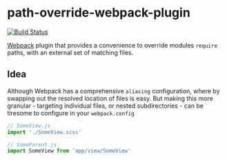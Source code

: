 # path-override-webpack-plugin

[![Build Status](https://travis-ci.org/jamiehill/path-override-webpack-plugin.svg?branch=master)](https://travis-ci.org/jamiehill/path-override-webpack-plugin)

[Webpack](http://webpack.github.io) plugin that provides a convenience to override modules `require` paths, with an external set of matching files.

## Idea

Although Webpack has a comprehensive `aliasing` configuration, where by swapping out the resolved location of files is easy.  But making this more granular - targeting individual files, or nested subdirectories - can be tiresome to configure in your `webpack.config`

``` js
// SomeView.js  
import './SomeView.scss'

// SomeParent.js  
import SomeView from 'app/view/SomeView'
```
